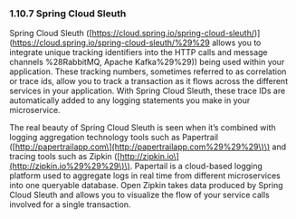 ### 1.10.7 Spring Cloud Sleuth

Spring Cloud Sleuth \([https://cloud.spring.io/spring-cloud-sleuth/)](https://cloud.spring.io/spring-cloud-sleuth/%29%29 allows you to integrate unique tracking identifiers into the HTTP calls and message channels %28RabbitMQ, Apache Kafka%29\%29\)\) being used within your application. These tracking numbers, sometimes referred to as correlation or trace ids, allow you to track a transaction as it flows across the different services in your application. With Spring Cloud Sleuth, these trace IDs are automatically added to any logging statements you make in your microservice.

The real beauty of Spring Cloud Sleuth is seen when it’s combined with logging aggregation technology tools such as Papertrail \([http://papertrailapp.com\](http://papertrailapp.com%29%29%29\)\) and tracing tools such as Zipkin \([http://zipkin.io\](http://zipkin.io%29%29%29\)\). Papertail is a cloud-based logging platform used to aggregate logs in real time from different microservices into one queryable database. Open Zipkin takes data produced by Spring Cloud Sleuth and allows you to visualize the flow of your service calls involved for a single transaction.

